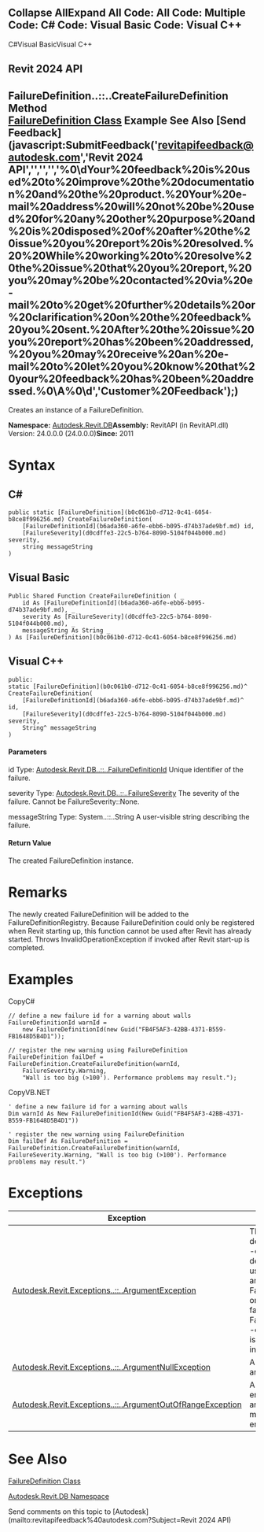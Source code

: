 ﻿

Collapse AllExpand All Code: All Code: Multiple Code: C# Code: Visual Basic Code: Visual C++   
---  
  
C#Visual BasicVisual C++

Revit 2024 API  
---  
FailureDefinition..::..CreateFailureDefinition Method   
[FailureDefinition Class](b0c061b0-d712-0c41-6054-b8ce8f996256.md) Example See Also [Send Feedback](javascript:SubmitFeedback\('revitapifeedback@autodesk.com','Revit 2024 API','','','','%0\\dYour%20feedback%20is%20used%20to%20improve%20the%20documentation%20and%20the%20product.%20Your%20e-mail%20address%20will%20not%20be%20used%20for%20any%20other%20purpose%20and%20is%20disposed%20of%20after%20the%20issue%20you%20report%20is%20resolved.%20%20While%20working%20to%20resolve%20the%20issue%20that%20you%20report,%20you%20may%20be%20contacted%20via%20e-mail%20to%20get%20further%20details%20or%20clarification%20on%20the%20feedback%20you%20sent.%20After%20the%20issue%20you%20report%20has%20been%20addressed,%20you%20may%20receive%20an%20e-mail%20to%20let%20you%20know%20that%20your%20feedback%20has%20been%20addressed.%0\\A%0\\d','Customer%20Feedback'\);)  
---  
  
Creates an instance of a FailureDefinition. 

**Namespace:** [Autodesk.Revit.DB](87546ba7-461b-c646-cbb1-2cb8f5bff8b2.md)**Assembly:** RevitAPI (in RevitAPI.dll) Version: 24.0.0.0 (24.0.0.0)**Since:** 2011 

# Syntax

C#  
---  
      
    
    public static [FailureDefinition](b0c061b0-d712-0c41-6054-b8ce8f996256.md) CreateFailureDefinition(
    	[FailureDefinitionId](b6ada360-a6fe-ebb6-b095-d74b37ade9bf.md) id,
    	[FailureSeverity](d0cdffe3-22c5-b764-8090-5104f044b000.md) severity,
    	string messageString
    )  
  
Visual Basic  
---  
      
    
    Public Shared Function CreateFailureDefinition ( _
    	id As [FailureDefinitionId](b6ada360-a6fe-ebb6-b095-d74b37ade9bf.md), _
    	severity As [FailureSeverity](d0cdffe3-22c5-b764-8090-5104f044b000.md), _
    	messageString As String _
    ) As [FailureDefinition](b0c061b0-d712-0c41-6054-b8ce8f996256.md)  
  
Visual C++  
---  
      
    
    public:
    static [FailureDefinition](b0c061b0-d712-0c41-6054-b8ce8f996256.md)^ CreateFailureDefinition(
    	[FailureDefinitionId](b6ada360-a6fe-ebb6-b095-d74b37ade9bf.md)^ id, 
    	[FailureSeverity](d0cdffe3-22c5-b764-8090-5104f044b000.md) severity, 
    	String^ messageString
    )  
  
#### Parameters

id
    Type: [Autodesk.Revit.DB..::..FailureDefinitionId](b6ada360-a6fe-ebb6-b095-d74b37ade9bf.md) Unique identifier of the failure. 

severity
    Type: [Autodesk.Revit.DB..::..FailureSeverity](d0cdffe3-22c5-b764-8090-5104f044b000.md) The severity of the failure. Cannot be FailureSeverity::None. 

messageString
    Type: System..::..String A user-visible string describing the failure. 

#### Return Value

The created FailureDefinition instance. 

# Remarks

The newly created FailureDefinition will be added to the FailureDefinitionRegistry. Because FailureDefinition could only be registered when Revit starting up, this function cannot be used after Revit has already started. Throws InvalidOperationException if invoked after Revit start-up is completed. 

# Examples

CopyC#
    
    
    // define a new failure id for a warning about walls
    FailureDefinitionId warnId = 
        new FailureDefinitionId(new Guid("FB4F5AF3-42BB-4371-B559-FB1648D5B4D1"));
    
    // register the new warning using FailureDefinition
    FailureDefinition failDef = FailureDefinition.CreateFailureDefinition(warnId, 
        FailureSeverity.Warning, 
        "Wall is too big (>100'). Performance problems may result.");

CopyVB.NET
    
    
    ' define a new failure id for a warning about walls
    Dim warnId As New FailureDefinitionId(New Guid("FB4F5AF3-42BB-4371-B559-FB1648D5B4D1"))
    
    ' register the new warning using FailureDefinition
    Dim failDef As FailureDefinition = FailureDefinition.CreateFailureDefinition(warnId, FailureSeverity.Warning, "Wall is too big (>100'). Performance problems may result.")

# Exceptions

| Exception | Condition |
| --- | --- |
| [Autodesk.Revit.Exceptions..::..ArgumentException](2e6e4206-97a8-dd4b-df5d-4269f4bb6088.md) | The id of failure definition is not valid. -or- The id of failure definition is already used to register another FailureDefinition. -or- The severity of failures cannot be FailureSeverity::None. -or- Message string is empty or contains invalid characters. |
| [Autodesk.Revit.Exceptions..::..ArgumentNullException](631e1424-60f4-929b-4e52-dda9dcd26316.md) | A non-optional argument was null |
| [Autodesk.Revit.Exceptions..::..ArgumentOutOfRangeException](60f148c9-ece0-a6bb-4e12-bb4a9c8c8a24.md) | A value passed for an enumeration argument is not a member of that enumeration |
  
# See Also

[FailureDefinition Class](b0c061b0-d712-0c41-6054-b8ce8f996256.md)

[Autodesk.Revit.DB Namespace](87546ba7-461b-c646-cbb1-2cb8f5bff8b2.md)

Send comments on this topic to [Autodesk](mailto:revitapifeedback%40autodesk.com?Subject=Revit 2024 API)